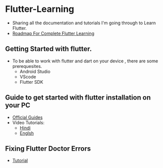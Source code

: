 # Flutter-Learning
- Sharing all the documentation and tutorials I'm going through to Learn Flutter.
- [Roadmap For Complete Flutter Learning ](https://roadmap.sh/flutter)

## Getting Started with flutter. 
- To be able to work with flutter and dart on your device , there are some prerequesites. 
   - Android Studio
   - VScode 
   - Flutter SDK

## Guide to get started with flutter installation on your PC 
- [Official Guides](https://docs.flutter.dev/get-started/install)
- Video Tutorials: 
  - [Hindi](https://www.youtube.com/watch?v=BqHOtlh3Dd4)
  - [Englsh](https://youtu.be/fDnqXmLSqtg)
  
## Fixing Flutter Doctor Errors
  - [Tutorial](https://youtu.be/a8bzTTu_eMU)
